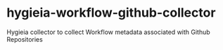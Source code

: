 # hygieia-workflow-github-collector
Hygieia collector to collect Workflow metadata associated with Github Repositories

